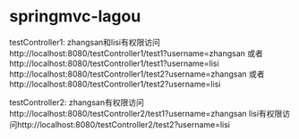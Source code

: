 # springmvc-lagou

testController1: zhangsan和lisi有权限访问http://localhost:8080/testController1/test1?username=zhangsan  或者http://localhost:8080/testController1/test1?username=lisi
http://localhost:8080/testController1/test2?username=zhangsan  或者http://localhost:8080/testController1/test2?username=lisi


testController2: zhangsan有权限访问http://localhost:8080/testController2/test1?username=zhangsan
lisi有权限访问http://localhost:8080/testController2/test2?username=lisi